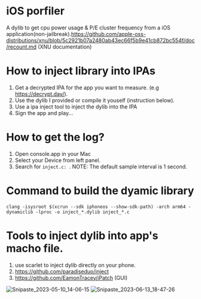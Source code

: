 # iOS porfiler
A dylib to get cpu power usage & P/E cluster frequency from a iOS application(non-jailbreak).https://github.com/apple-oss-distributions/xnu/blob/5c2921b07a2480ab43ec66f5b9e41cb872bc554f/doc/recount.md (XNU documentation)

# How to inject library into IPAs
1. Get a decrypted IPA for the app you want to measure. (e.g https://decrypt.day/).
2. Use the dylib I provided or compile it youself (instruction below).
3. Use a ipa inject tool to inject the dylib into the IPA
4. Sign the app and play...

# How to get the log?
1. Open console.app in your Mac
2. Select your Device from left panel.
3. Search for `inject.c: `. NOTE: The default sample interval is 1 second.

# Command to build the dyamic library 
`clang -isysroot $(xcrun --sdk iphoneos --show-sdk-path) -arch arm64 -dynamiclib -lproc -o inject_*.dylib inject_*.c`
# Tools to inject dylib into app's macho file.
1. use scarlet to inject dylib directly on your phone.
2. https://github.com/paradiseduo/inject
3. https://github.com/EamonTracey/iPatch (GUI)

![Snipaste_2023-05-10_14-06-15](https://github.com/junjie1475/ios_power_log/assets/86281724/50608ed0-b724-40ed-880e-b71321471569)
![Snipaste_2023-06-13_18-47-26](https://github.com/junjie1475/iOS-Profiler/assets/86281724/75d37fce-9d5a-43e5-89d4-869da825fca6)
